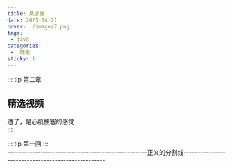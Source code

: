 ```yaml
---
title: 凤求凰
date: 2021-04-21
cover:  /image/7.png
tags:
 - java
categories:
 -  随笔
sticky: 1
---
```


::: tip 第二章 
## 精选视频
遭了，是心肌梗塞的感觉<br>
:::

<!-- more -->



::: tip 第一回
:::
<PlayVideo cid="48441449" aid="28037037" page="1"></PlayVideo>
<br>
--------------------------------------------------正义的分割线--------------------------------------------------
<br><br><br>
<PlayVideo cid="30132067" aid="18464475" page="1"></PlayVideo>
